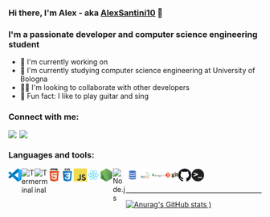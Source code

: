 ### Hi there, I'm Alex - aka [AlexSantini10][website] :wave:
 
### I'm a passionate developer and computer science engineering student

- :telescope: I'm currently working on [][work]
- :blue_book: I'm currently studying computer science engineering at University of Bologna
- :dancing_men: I'm looking to collaborate with other developers
- :guitar: Fun fact: I like to play guitar and sing

### Connect with me:

[<img align="left" width="22px" src="https://cdn.jsdelivr.net/npm/simple-icons@3.13.0/icons/discord.svg" />][discord]
[<img align="left" width="22px" src="https://cdn.jsdelivr.net/npm/simple-icons@v3/icons/linkedin.svg" />][linkedin]

<br />

### Languages and tools:

[<img align="left" alt="Visual Studio Code" width="26px" src="https://raw.githubusercontent.com/github/explore/80688e429a7d4ef2fca1e82350fe8e3517d3494d/topics/visual-studio-code/visual-studio-code.png" />][tools]
[<img align="left" alt="Terminal" width="26px" src="https://cdn.jsdelivr.net/npm/simple-icons@3.13.0/icons/python.svg" />][tools]
[<img align="left" alt="Terminal" width="26px" src="https://cdn.jsdelivr.net/npm/simple-icons@3.13.0/icons/cplusplus.svg" />][tools]
[<img align="left" alt="HTML5" width="26px" src="https://raw.githubusercontent.com/github/explore/80688e429a7d4ef2fca1e82350fe8e3517d3494d/topics/html/html.png" />][tools]
[<img align="left" alt="CSS3" width="26px" src="https://raw.githubusercontent.com/github/explore/80688e429a7d4ef2fca1e82350fe8e3517d3494d/topics/css/css.png" />][tools]
[<img align="left" alt="JavaScript" width="26px" src="https://raw.githubusercontent.com/github/explore/80688e429a7d4ef2fca1e82350fe8e3517d3494d/topics/javascript/javascript.png" />][tools]
[<img align="left" alt="React" width="26px" src="https://raw.githubusercontent.com/github/explore/80688e429a7d4ef2fca1e82350fe8e3517d3494d/topics/react/react.png" />][tools]
[<img align="left" alt="Node.js" width="26px" src="https://raw.githubusercontent.com/github/explore/80688e429a7d4ef2fca1e82350fe8e3517d3494d/topics/nodejs/nodejs.png" />][tools]
[<img align="left" alt="Node.js" width="26px" src="https://cdn.jsdelivr.net/npm/simple-icons@3.13.0/icons/php.svg" />][tools]
[<img align="left" alt="SQL" width="26px" src="https://raw.githubusercontent.com/github/explore/80688e429a7d4ef2fca1e82350fe8e3517d3494d/topics/sql/sql.png" />][tools]
[<img align="left" alt="MySQL" width="26px" src="https://raw.githubusercontent.com/github/explore/80688e429a7d4ef2fca1e82350fe8e3517d3494d/topics/mysql/mysql.png" />][tools]
[<img align="left" alt="MongoDB" width="26px" src="https://raw.githubusercontent.com/github/explore/80688e429a7d4ef2fca1e82350fe8e3517d3494d/topics/mongodb/mongodb.png" />][tools]
[<img align="left" alt="Git" width="26px" src="https://raw.githubusercontent.com/github/explore/80688e429a7d4ef2fca1e82350fe8e3517d3494d/topics/git/git.png" />][tools]
[<img align="left" alt="GitHub" width="26px" src="https://raw.githubusercontent.com/github/explore/78df643247d429f6cc873026c0622819ad797942/topics/github/github.png" />][tools]
[<img align="left" alt="Terminal" width="26px" src="https://raw.githubusercontent.com/github/explore/80688e429a7d4ef2fca1e82350fe8e3517d3494d/topics/terminal/terminal.png" />][tools]

<br />
<br />

---

[![Anurag's GitHub stats](https://github-readme-stats.vercel.app/api?username=AlexSantini10&show_icons=true&count_private=true)
)][website]


[website]: https://github.com/AlexSantini10
[work]: /
[discord]: https://discord.gg/Ss8SRPGZck
[linkedin]: https://www.linkedin.com/in/alex-santini-1555951b3/
[tools]: /